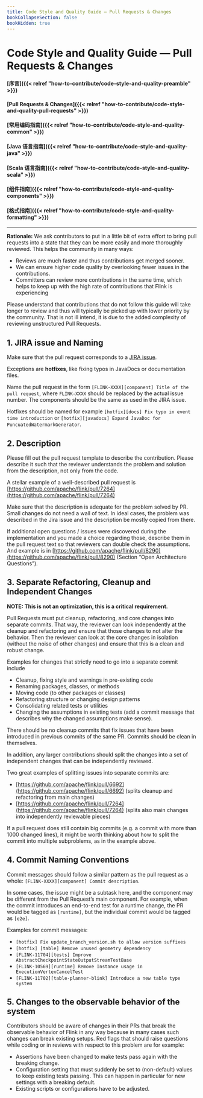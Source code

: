 ```yaml
---
title: Code Style and Quality Guide — Pull Requests & Changes
bookCollapseSection: false
bookHidden: true
---
```


# Code Style and Quality Guide — Pull Requests & Changes

#### [序言]({{< relref "how-to-contribute/code-style-and-quality-preamble" >}})
#### [Pull Requests & Changes]({{< relref "how-to-contribute/code-style-and-quality-pull-requests" >}})
#### [常用编码指南]({{< relref "how-to-contribute/code-style-and-quality-common" >}})
#### [Java 语言指南]({{< relref "how-to-contribute/code-style-and-quality-java" >}})
#### [Scala 语言指南]({{< relref "how-to-contribute/code-style-and-quality-scala" >}})
#### [组件指南]({{< relref "how-to-contribute/code-style-and-quality-components" >}})
#### [格式指南]({{< relref "how-to-contribute/code-style-and-quality-formatting" >}})

<hr>

**Rationale:** We ask contributors to put in a little bit of extra effort to bring pull requests into a state that they can be more easily and more thoroughly reviewed. This helps the community in many ways:

* Reviews are much faster and thus contributions get merged sooner.
* We can ensure higher code quality by overlooking fewer issues in the contributions.
* Committers can review more contributions in the same time, which helps to keep up with the high rate of contributions that Flink is experiencing

Please understand that contributions that do not follow this guide will take longer to review and thus will typically be picked up with lower priority by the community. That is not ill intend, it is due to the added complexity of reviewing unstructured Pull Requests.


## 1. JIRA issue and Naming

Make sure that the pull request corresponds to a [JIRA issue](https://issues.apache.org/jira/projects/FLINK/issues).

Exceptions are ****hotfixes****, like fixing typos in JavaDocs or documentation files.


Name the pull request in the form `[FLINK-XXXX][component] Title of the pull request`, where `FLINK-XXXX` should be replaced by the actual issue number. The components should be the same as used in the JIRA issue.

Hotfixes should be named for example `[hotfix][docs] Fix typo in event time introduction` or `[hotfix][javadocs] Expand JavaDoc for PuncuatedWatermarkGenerator`.


## 2. Description

Please fill out the pull request template to describe the contribution. Please describe it such that the reviewer understands the problem and solution from the description, not only from the code.

A stellar example of a well-described pull request is [https://github.com/apache/flink/pull/7264](https://github.com/apache/flink/pull/7264)

Make sure that the description is adequate for the problem solved by PR. Small changes do not need a wall of text. In ideal cases, the problem was described in the Jira issue and the description be mostly copied from there.

If additional open questions / issues were discovered during the implementation and you made a choice regarding those, describe them in the pull request text so that reviewers can double check the assumptions. And example is in [https://github.com/apache/flink/pull/8290](https://github.com/apache/flink/pull/8290) (Section “Open Architecture Questions”).


## 3. Separate Refactoring, Cleanup and Independent Changes

****NOTE: This is not an optimization, this is a critical requirement.****

Pull Requests must put cleanup, refactoring, and core changes into separate commits. That way, the reviewer can look independently at the cleanup and refactoring and ensure that those changes to not alter the behavior. Then the reviewer can look at the core changes in isolation (without the noise of other changes) and ensure that this is a clean and robust change.

Examples for changes that strictly need to go into a separate commit include

* Cleanup, fixing style and warnings in pre-existing code
* Renaming packages, classes, or methods
* Moving code (to other packages or classes)
* Refactoring structure or changing design patterns
* Consolidating related tests or utilities
* Changing the assumptions in existing tests (add a commit message that describes why the changed assumptions make sense).

There should be no cleanup commits that fix issues that have been introduced in previous commits of the same PR. Commits should be clean in themselves.

In addition, any larger contributions should split the changes into a set of independent changes that can be independently reviewed.

Two great examples of splitting issues into separate commits are:

* [https://github.com/apache/flink/pull/6692](https://github.com/apache/flink/pull/6692) (splits cleanup and refactoring from main changes)
* [https://github.com/apache/flink/pull/7264](https://github.com/apache/flink/pull/7264) (splits also main changes into independently reviewable pieces)

If a pull request does still contain big commits (e.g. a commit with more than 1000 changed lines), it might be worth thinking about how to split the commit into multiple subproblems, as in the example above.


## 4. Commit Naming Conventions

Commit messages should follow a similar pattern as the pull request as a whole:
`[FLINK-XXXX][component] Commit description`.

In some cases, the issue might be a subtask here, and the component may be different from the Pull Request’s main component. For example, when the commit introduces an end-to-end test for a runtime change, the PR would be tagged as `[runtime]`, but the individual commit would be tagged as `[e2e]`.

Examples for commit messages:

* `[hotfix] Fix update_branch_version.sh to allow version suffixes`
* `[hotfix] [table] Remove unused geometry dependency`
* `[FLINK-11704][tests] Improve AbstractCheckpointStateOutputStreamTestBase`
* `[FLINK-10569][runtime] Remove Instance usage in ExecutionVertexCancelTest`
* `[FLINK-11702][table-planner-blink] Introduce a new table type system`


## 5. Changes to the observable behavior of the system

Contributors should be aware of changes in their PRs that break the observable behavior of Flink in any way because in many cases such changes can break existing setups. Red flags that should raise questions while coding or in reviews with respect to this problem are for example:

* Assertions have been changed to make tests pass again with the breaking change.
* Configuration setting that must suddenly be set to (non-default) values to keep existing tests passing. This can happen in particular for new settings with a breaking default.
* Existing scripts or configurations have to be adjusted.

